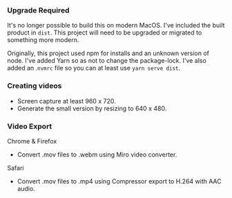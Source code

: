 ### Upgrade Required

It's no longer possible to build this on modern MacOS. I've included the built
product in `dist`. This project will need to be upgraded or migrated to
something more modern.

Originally, this project used npm for installs and an unknown version of node.
I've added Yarn so as not to change the package-lock. I've also added an .`nvmrc`
file so you can at least use `yarn serve dist`.

### Creating videos

- Screen capture at least 960 x 720.
- Generate the small version by resizing to 640 x 480.

### Video Export

Chrome & Firefox
- Convert .mov files to .webm using Miro video converter.

Safari
- Convert .mov files to .mp4 using Compressor export to H.264 with AAC audio.
